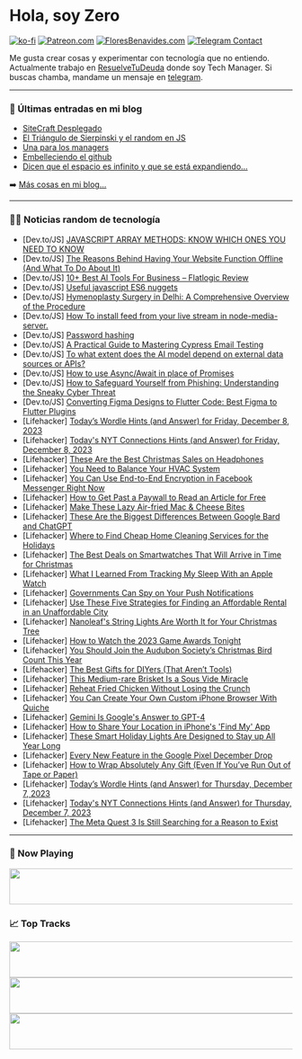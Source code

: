 # Hola, soy Zero

[![ko-fi](https://ko-fi.com/img/githubbutton_sm.svg)](https://ko-fi.com/J3J4N0LUK)
[![Patreon.com](https://img.shields.io/endpoint.svg?url=https%3A%2F%2Fshieldsio-patreon.vercel.app%2Fapi%3Fusername%3Dzerodragon%26type%3Dpatrons&style=for-the-badge)](https://patreon.com/zerodragon)
[![FloresBenavides.com](https://img.shields.io/website?down_message=oops&label=MiBlog&style=for-the-badge&up_message=online&url=https%3A%2F%2Ffloresbenavides.com)](https://floresbenavides.com)
[![Telegram Contact](https://img.shields.io/badge/escr%C3%ADbeme-ZeroDragon-%2326A5E4?style=for-the-badge&logo=telegram)](https://t.me/zerodragon)

Me gusta crear cosas y experimentar con tecnología que no entiendo.
Actualmente trabajo en [ResuelveTuDeuda](http://github.com/resuelve) donde soy Tech Manager.
Si buscas chamba, mandame un mensaje en [telegram](https://t.me/zerodragon).

---

### 📕 Últimas entradas en mi blog
<!-- BLOG-POST-LIST:START -->
- [SiteCraft Desplegado](https://floresbenavides.com/sitecraft-desplegado/)
- [El Triángulo de Sierpinski y el random en JS](https://floresbenavides.com/el-triangulo-de-sierpinski-y-el-random-en-js/)
- [Una para los managers](https://floresbenavides.com/una-para-los-managers/)
- [Embelleciendo el github](https://floresbenavides.com/embelleciendo-el-github/)
- [Dicen que el espacio es infinito y que se está expandiendo…](https://floresbenavides.com/dicen-que-el-espacio-es-infinito-y-que-se-esta-expandiendo/)
<!-- BLOG-POST-LIST:END -->

➡️ [Más cosas en mi blog...](https://floresbenavides.com)

---

### 👨‍💻 Noticias random de tecnología
<!-- TECH-POSTS:START -->
- [Dev.to/JS] [JAVASCRIPT ARRAY METHODS: KNOW WHICH ONES YOU NEED TO KNOW](https://dev.to/lolzcec_/javascript-array-methods-know-which-ones-you-need-to-know-4lep)
- [Dev.to/JS] [The Reasons Behind Having Your Website Function Offline &lpar;And What To Do About It&rpar;](https://dev.to/rajeshnatarajan/the-reasons-behind-having-your-website-function-offline-and-what-to-do-about-it-1nnp)
- [Dev.to/JS] [10+ Best AI Tools For Business – Flatlogic Review](https://dev.to/alesiasirotka/10-best-ai-tools-for-business-flatlogic-review-11p7)
- [Dev.to/JS] [Useful javascript ES6 nuggets](https://dev.to/harshit_kedia/useful-javascript-es6-nuggets-29ac)
- [Dev.to/JS] [Hymenoplasty Surgery in Delhi: A Comprehensive Overview of the Procedure](https://dev.to/cosmeticsurgeondelhi/hymenoplasty-surgery-in-delhi-a-comprehensive-overview-of-the-procedure-2bee)
- [Dev.to/JS] [How To install feed from your live stream in node-media-server.](https://dev.to/rutvikjani/how-to-install-feed-from-your-live-stream-in-node-media-server-pop)
- [Dev.to/JS] [Password hashing](https://dev.to/athuljain/password-hashing-44g0)
- [Dev.to/JS] [A Practical Guide to Mastering Cypress Email Testing](https://dev.to/denyskontorskyy/a-practical-guide-to-mastering-cypress-email-testing-2c5o)
- [Dev.to/JS] [To what extent does the AI model depend on external data sources or APIs?](https://dev.to/yagnapandya9/to-what-extent-does-the-ai-model-depend-on-external-data-sources-or-apis-3d8d)
- [Dev.to/JS] [How to use Async/Await in place of Promises](https://dev.to/adarsh04/how-to-use-asyncawait-in-place-of-promises-2jd6)
- [Dev.to/JS] [How to Safeguard Yourself from Phishing: Understanding the Sneaky Cyber Threat](https://dev.to/aeejazkhan/how-to-safeguard-yourself-from-phishing-understanding-the-sneaky-cyber-threat-59eh)
- [Dev.to/JS] [Converting Figma Designs to Flutter Code: Best Figma to Flutter Plugins](https://dev.to/function12_io/converting-figma-designs-to-flutter-code-best-figma-to-flutter-plugins-28fn)
- [Lifehacker] [Today’s Wordle Hints &lpar;and Answer&rpar; for Friday, December 8, 2023](https://lifehacker.com/entertainment/wordle-answer-today-december-8-2023)
- [Lifehacker] [Today&#39;s NYT Connections Hints &lpar;and Answer&rpar; for Friday, December 8, 2023](https://lifehacker.com/entertainment/nyt-connections-answer-today-december-8-2023)
- [Lifehacker] [These Are the Best Christmas Sales on Headphones](https://lifehacker.com/tech/best-headphone-gifts-christmas)
- [Lifehacker] [You Need to Balance Your HVAC System](https://lifehacker.com/home/how-to-balance-hvac-system)
- [Lifehacker] [You Can Use End-to-End Encryption in Facebook Messenger Right Now](https://lifehacker.com/how-to-use-end-to-end-encryption-in-facebook-messenger-1849405695)
- [Lifehacker] [How to Get Past a Paywall to Read an Article for Free](https://lifehacker.com/how-to-get-past-a-paywall-to-read-an-article-for-free-1847800292)
- [Lifehacker] [Make These Lazy Air-fried Mac &amp; Cheese Bites](https://lifehacker.com/food-drink/air-fried-mac-n-cheese-bites-recipe)
- [Lifehacker] [These Are the Biggest Differences Between Google Bard and ChatGPT](https://lifehacker.com/tech/what-is-google-bard-ai-chatbot)
- [Lifehacker] [Where to Find Cheap Home Cleaning Services for the Holidays](https://lifehacker.com/home/best-home-cleaning-deals-for-holidays)
- [Lifehacker] [The Best Deals on Smartwatches That Will Arrive in Time for Christmas](https://lifehacker.com/tech/best-deals-on-smartwatches-for-christmas-2023)
- [Lifehacker] [What I Learned From Tracking My Sleep With an Apple Watch](https://lifehacker.com/tech/sleep-tracking-with-apple-watch)
- [Lifehacker] [Governments Can Spy on Your Push Notifications](https://lifehacker.com/tech/governments-spying-on-push-notifications)
- [Lifehacker] [Use These Five Strategies for Finding an Affordable Rental in an Unaffordable City](https://lifehacker.com/money/finding-affordable-rental-expensive-city)
- [Lifehacker] [Nanoleaf&#39;s String Lights Are Worth It for Your Christmas Tree](https://lifehacker.com/tech/nanoleaf-holiday-string-lights-review)
- [Lifehacker] [How to Watch the 2023 Game Awards Tonight](https://lifehacker.com/entertainment/how-to-watch-game-awards)
- [Lifehacker] [You Should Join the Audubon Society’s Christmas Bird Count This Year](https://lifehacker.com/science/join-audubon-society-christmas-bird-count)
- [Lifehacker] [The Best Gifts for DIYers &lpar;That Aren’t Tools&rpar;](https://lifehacker.com/home/best-gifts-for-diyers-that-are-not-tools)
- [Lifehacker] [This Medium-rare Brisket Is a Sous Vide Miracle](https://lifehacker.com/food-drink/medium-rare-brisket-sous-vide-recipe)
- [Lifehacker] [Reheat Fried Chicken Without Losing the Crunch](https://lifehacker.com/food-drink/reheat-fried-chicken)
- [Lifehacker] [You Can Create Your Own Custom iPhone Browser With Quiche](https://lifehacker.com/tech/custom-iphone-browser-quiche)
- [Lifehacker] [Gemini Is Google&#39;s Answer to GPT-4](https://lifehacker.com/tech/google-gemini-and-openai-gpt-4)
- [Lifehacker] [How to Share Your Location in iPhone&#39;s &#39;Find My&#39; App](https://lifehacker.com/tech/how-to-share-location-iphone)
- [Lifehacker] [These Smart Holiday Lights Are Designed to Stay up All Year Long](https://lifehacker.com/tech/govee-permanent-outdoor-lights-pro-review)
- [Lifehacker] [Every New Feature in the Google Pixel December Drop](https://lifehacker.com/tech/december-feature-drop-for-pixel-phones)
- [Lifehacker] [How to Wrap Absolutely Any Gift &lpar;Even If You’ve Run Out of Tape or Paper&rpar;](https://lifehacker.com/home/gift-wrapping-for-holidays)
- [Lifehacker] [Today’s Wordle Hints &lpar;and Answer&rpar; for Thursday, December 7, 2023](https://lifehacker.com/entertainment/wordle-answer-today-december-7-2023)
- [Lifehacker] [Today&#39;s NYT Connections Hints &lpar;and Answer&rpar; for Thursday, December 7, 2023](https://lifehacker.com/entertainment/nyt-connections-answer-today-december-7-2023)
- [Lifehacker] [The Meta Quest 3 Is Still Searching for a Reason to Exist](https://lifehacker.com/tech/meta-quest-3-review-still-searching-for-a-reason-to-exist)<!-- TECH-POSTS:END -->

---

### 🎵 Now Playing
<a href="https://spotify-now-playing-dun.vercel.app/now-playing?open"><img src="https://spotify-now-playing-dun.vercel.app/now-playing" width="540" height="64"></a>

### 📈 Top Tracks
<a href="https://spotify-now-playing-dun.vercel.app/top-tracks?i=1&open"><img src="https://spotify-now-playing-dun.vercel.app/top-tracks?i=1" width="540" height="64"></a>
<a href="https://spotify-now-playing-dun.vercel.app/top-tracks?i=2&open"><img src="https://spotify-now-playing-dun.vercel.app/top-tracks?i=2" width="540" height="64"></a>
<a href="https://spotify-now-playing-dun.vercel.app/top-tracks?i=3&open"><img src="https://spotify-now-playing-dun.vercel.app/top-tracks?i=3" width="540" height="64"></a>
